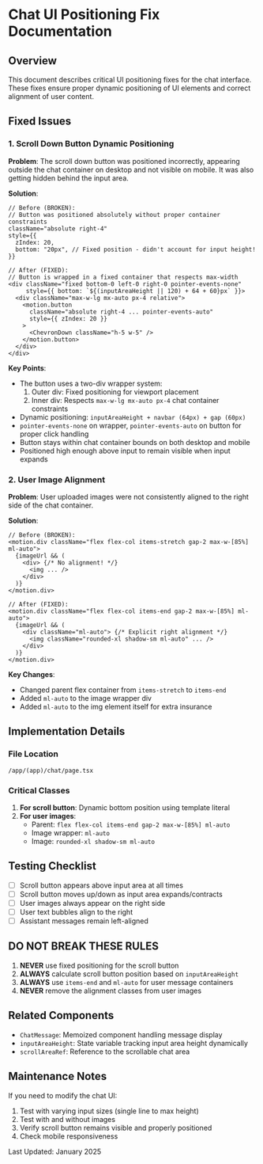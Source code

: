 # Chat UI Positioning Fix Documentation

## Overview
This document describes critical UI positioning fixes for the chat interface. These fixes ensure proper dynamic positioning of UI elements and correct alignment of user content.

## Fixed Issues

### 1. Scroll Down Button Dynamic Positioning
**Problem**: The scroll down button was positioned incorrectly, appearing outside the chat container on desktop and not visible on mobile. It was also getting hidden behind the input area.

**Solution**: 
```tsx
// Before (BROKEN):
// Button was positioned absolutely without proper container constraints
className="absolute right-4"
style={{
  zIndex: 20,
  bottom: "20px", // Fixed position - didn't account for input height!
}}

// After (FIXED):
// Button is wrapped in a fixed container that respects max-width
<div className="fixed bottom-0 left-0 right-0 pointer-events-none" 
     style={{ bottom: `${(inputAreaHeight || 120) + 64 + 60}px` }}>
  <div className="max-w-lg mx-auto px-4 relative">
    <motion.button
      className="absolute right-4 ... pointer-events-auto"
      style={{ zIndex: 20 }}
    >
      <ChevronDown className="h-5 w-5" />
    </motion.button>
  </div>
</div>
```

**Key Points**:
- The button uses a two-div wrapper system:
  1. Outer div: Fixed positioning for viewport placement
  2. Inner div: Respects `max-w-lg mx-auto px-4` chat container constraints
- Dynamic positioning: `inputAreaHeight + navbar (64px) + gap (60px)`
- `pointer-events-none` on wrapper, `pointer-events-auto` on button for proper click handling
- Button stays within chat container bounds on both desktop and mobile
- Positioned high enough above input to remain visible when input expands

### 2. User Image Alignment
**Problem**: User uploaded images were not consistently aligned to the right side of the chat container.

**Solution**:
```tsx
// Before (BROKEN):
<motion.div className="flex flex-col items-stretch gap-2 max-w-[85%] ml-auto">
  {imageUrl && (
    <div> {/* No alignment! */}
      <img ... />
    </div>
  )}
</motion.div>

// After (FIXED):
<motion.div className="flex flex-col items-end gap-2 max-w-[85%] ml-auto">
  {imageUrl && (
    <div className="ml-auto"> {/* Explicit right alignment */}
      <img className="rounded-xl shadow-sm ml-auto" ... />
    </div>
  )}
</motion.div>
```

**Key Changes**:
- Changed parent flex container from `items-stretch` to `items-end`
- Added `ml-auto` to the image wrapper div
- Added `ml-auto` to the img element itself for extra insurance

## Implementation Details

### File Location
`/app/(app)/chat/page.tsx`

### Critical Classes
1. **For scroll button**: Dynamic bottom position using template literal
2. **For user images**: 
   - Parent: `flex flex-col items-end gap-2 max-w-[85%] ml-auto`
   - Image wrapper: `ml-auto`
   - Image: `rounded-xl shadow-sm ml-auto`

## Testing Checklist
- [ ] Scroll button appears above input area at all times
- [ ] Scroll button moves up/down as input area expands/contracts
- [ ] User images always appear on the right side
- [ ] User text bubbles align to the right
- [ ] Assistant messages remain left-aligned

## DO NOT BREAK THESE RULES
1. **NEVER** use fixed positioning for the scroll button
2. **ALWAYS** calculate scroll button position based on `inputAreaHeight`
3. **ALWAYS** use `items-end` and `ml-auto` for user message containers
4. **NEVER** remove the alignment classes from user images

## Related Components
- `ChatMessage`: Memoized component handling message display
- `inputAreaHeight`: State variable tracking input area height dynamically
- `scrollAreaRef`: Reference to the scrollable chat area

## Maintenance Notes
If you need to modify the chat UI:
1. Test with varying input sizes (single line to max height)
2. Test with and without images
3. Verify scroll button remains visible and properly positioned
4. Check mobile responsiveness

Last Updated: January 2025